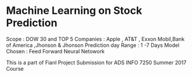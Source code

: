 # Machine Learning on Stock Prediction 
Scope : 
DOW 30 and TOP 5 Companies : Apple , AT&T , Exxon Mobil,Bank of America ,Jhonson & Jhonson 
Prediction day Range : 1 -7 Days 
Model Chosen : Feed Forward Neural Netowork 

This is a part of Fianl Project Submission for ADS INFO 7250 Summer 2017 Course 
